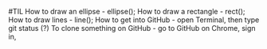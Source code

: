 #TIL
How to draw an ellipse - ellipse();
How to draw a rectangle - rect();
How to draw lines - line();
How to get into GitHub - open Terminal, then type git status (?)
To clone something on GitHub - go to GitHub on Chrome, sign in, 